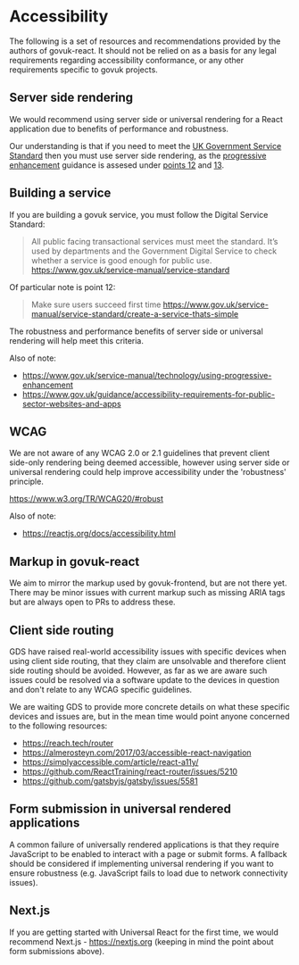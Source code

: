 # Accessibility

The following is a set of resources and recommendations provided by the authors of govuk-react. It should not be relied on as a basis for any legal requirements regarding accessibility conformance, or any other requirements specific to govuk projects.


## Server side rendering

We would recommend using server side or universal rendering for a React application due to benefits of performance and robustness.

Our understanding is that if you need to meet the [UK Government Service Standard](https://www.gov.uk/service-manual/service-standard) then you must use server side rendering, as the [progressive enhancement](https://www.gov.uk/service-manual/technology/using-progressive-enhancement) guidance is assesed under [points 12](https://www.gov.uk/service-manual/service-standard/create-a-service-thats-simple) and [13](https://www.gov.uk/service-manual/service-standard/make-the-user-experience-consistent-with-govuk). 

## Building a service

If you are building a govuk service, you must follow the Digital Service Standard:

> All public facing transactional services must meet the standard. It’s used by departments and the Government Digital Service to check whether a service is good enough for public use.
https://www.gov.uk/service-manual/service-standard

Of particular note is point 12:

>  Make sure users succeed first time
https://www.gov.uk/service-manual/service-standard/create-a-service-thats-simple

The robustness and performance benefits of server side or universal rendering will help meet this criteria.

Also of note:

- https://www.gov.uk/service-manual/technology/using-progressive-enhancement
- https://www.gov.uk/guidance/accessibility-requirements-for-public-sector-websites-and-apps

## WCAG

We are not aware of any WCAG 2.0 or 2.1 guidelines that prevent client side-only rendering being deemed accessible, however using server side or universal rendering could help improve accessibility under the 'robustness' principle.

https://www.w3.org/TR/WCAG20/#robust

Also of note:

- https://reactjs.org/docs/accessibility.html

## Markup in govuk-react

We aim to mirror the markup used by govuk-frontend, but are not there yet. There may be minor issues with current markup such as missing ARIA tags but are always open to PRs to address these.

## Client side routing

GDS have raised real-world accessibility issues with specific devices when using client side routing, that they claim are unsolvable and therefore client side routing should be avoided. However, as far as we are aware such issues could be resolved via a software update to the devices in question and don't relate to any WCAG specific guidelines.

We are waiting GDS to provide more concrete details on what these specific devices and issues are, but in the mean time would point anyone concerned to the following resources:

- https://reach.tech/router
- https://almerosteyn.com/2017/03/accessible-react-navigation
- https://simplyaccessible.com/article/react-a11y/
- https://github.com/ReactTraining/react-router/issues/5210
- https://github.com/gatsbyjs/gatsby/issues/5581

## Form submission in universal rendered applications

A common failure of universally rendered applications is that they require JavaScript to be enabled to interact with a page or submit forms. A fallback should be considered if implementing universal rendering if you want to ensure robustness (e.g. JavaScript fails to load due to network connectivity issues).

## Next.js

If you are getting started with Universal React for the first time, we would recommend Next.js - https://nextjs.org (keeping in mind the point about form submissions above).
